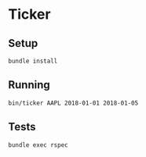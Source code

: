 # Ticker

## Setup

`bundle install`

## Running

`bin/ticker AAPL 2018-01-01 2018-01-05`

## Tests

`bundle exec rspec`

